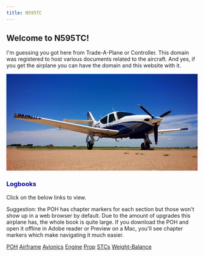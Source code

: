 ```yaml
---
title: N595TC
---
```


## Welcome to N595TC!

I'm guessing you got here from Trade-A-Plane or Controller. This domain was registered to host various documents related to the aircraft. And yes, if you get the airplane you can have the domain and this website with it.

![Daplane](IMG_1556.jpg)

<h3><a name="logbooks" style="color: #000099; text-decoration: none;">Logbooks</a></h3>

Click on the below links to view. 

Suggestion: the POH has chapter markers for each section but those won't show up in a web browser by default. Due to the amount of upgrades this airplane has, the whole book is quite large.  If you download the POH and open it offline in Adobe reader or Preview on a Mac, you'll see chapter markers which make navigating it much easier.

[POH](POH.pdf) [Airframe](Airframe.pdf) [Avionics](Avionics.pdf) [Engine](Engine.pdf) [Prop](Prop.pdf) [STCs](STCs.pdf) [Weight-Balance](WB.pdf)
